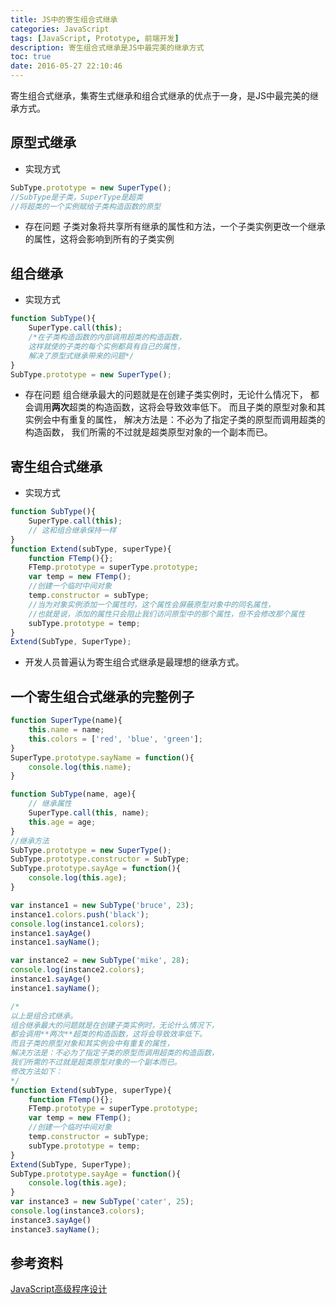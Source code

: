 ```yaml
---
title: JS中的寄生组合式继承
categories: JavaScript
tags: [JavaScript, Prototype, 前端开发]
description: 寄生组合式继承是JS中最完美的继承方式
toc: true
date: 2016-05-27 22:10:46
---
```

寄生组合式继承，集寄生式继承和组合式继承的优点于一身，是JS中最完美的继承方式。
<!--more-->
## 原型式继承
- 实现方式
```JavaScript
SubType.prototype = new SuperType();
//SubType是子类，SuperType是超类
//将超类的一个实例赋给子类构造函数的原型
```
- 存在问题
子类对象将共享所有继承的属性和方法，一个子类实例更改一个继承的属性，这将会影响到所有的子类实例

## 组合继承
- 实现方式
```JavaScript
function SubType(){
    SuperType.call(this);
    /*在子类构造函数的内部调用超类的构造函数，
    这样就使的子类的每个实例都具有自己的属性，
    解决了原型式继承带来的问题*/
}
SubType.prototype = new SuperType();
```
- 存在问题
组合继承最大的问题就是在创建子类实例时，无论什么情况下，
都会调用**两次**超类的构造函数，这将会导致效率低下。
而且子类的原型对象和其实例会中有重复的属性，
解决方法是：不必为了指定子类的原型而调用超类的构造函数，
我们所需的不过就是超类原型对象的一个副本而已。

## 寄生组合式继承
- 实现方式
```JavaScript
function SubType(){
    SuperType.call(this);
    // 这和组合继承保持一样
}
function Extend(subType, superType){
    function FTemp(){};
    FTemp.prototype = superType.prototype;
    var temp = new FTemp();
    //创建一个临时中间对象
    temp.constructor = subType;
    //当为对象实例添加一个属性时，这个属性会屏蔽原型对象中的同名属性，
    //也就是说，添加的属性只会阻止我们访问原型中的那个属性，但不会修改那个属性
    subType.prototype = temp;
}
Extend(SubType, SuperType);
```
- 开发人员普遍认为寄生组合式继承是最理想的继承方式。

## 一个寄生组合式继承的完整例子
```JavaScript
function SuperType(name){
    this.name = name;
    this.colors = ['red', 'blue', 'green'];
}
SuperType.prototype.sayName = function(){
    console.log(this.name);
}

function SubType(name, age){
    // 继承属性
    SuperType.call(this, name);
    this.age = age;
}
//继承方法
SubType.prototype = new SuperType();
SubType.prototype.constructor = SubType;
SubType.prototype.sayAge = function(){
    console.log(this.age);
}

var instance1 = new SubType('bruce', 23);
instance1.colors.push('black');
console.log(instance1.colors);
instance1.sayAge()
instance1.sayName();

var instance2 = new SubType('mike', 28);
console.log(instance2.colors);
instance1.sayAge()
instance1.sayName();

/*
以上是组合式继承。
组合继承最大的问题就是在创建子类实例时，无论什么情况下，
都会调用**两次**超类的构造函数，这将会导致效率低下。
而且子类的原型对象和其实例会中有重复的属性，
解决方法是：不必为了指定子类的原型而调用超类的构造函数，
我们所需的不过就是超类原型对象的一个副本而已。
修改方法如下：
*/
function Extend(subType, superType){
    function FTemp(){};
    FTemp.prototype = superType.prototype;
    var temp = new FTemp();
    //创建一个临时中间对象
    temp.constructor = subType;
    subType.prototype = temp;
}
Extend(SubType, SuperType);
SubType.prototype.sayAge = function(){
    console.log(this.age);
}
var instance3 = new SubType('cater', 25);
console.log(instance3.colors);
instance3.sayAge()
instance3.sayName();
```

## 参考资料
[JavaScript高级程序设计](https://book.douban.com/subject/10546125/)
